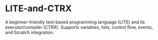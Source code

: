 # LITE-and-CTRX
A beginner-friendly text-based programming language (LITE) and its executor/compiler (CTRX). Supports variables, lists, control flow, events, and Scratch integration.
